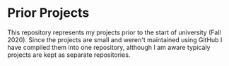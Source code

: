 # Prior Projects
This repository represents my projects prior to the start of university (Fall 2020).
Since the projects are small and weren't maintained using GitHub I have compiled them into one repository, although I am aware typicaly projects are kept as separate repositories. 
